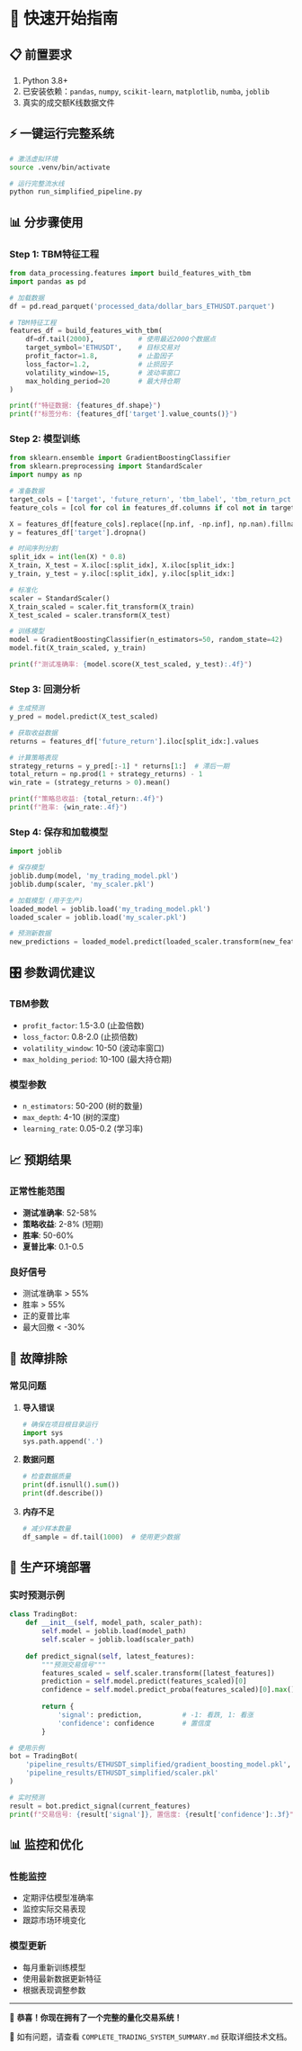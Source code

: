# 🚀 快速开始指南

## 📋 前置要求

1. Python 3.8+
2. 已安装依赖：`pandas`, `numpy`, `scikit-learn`, `matplotlib`, `numba`, `joblib`
3. 真实的成交额K线数据文件

## ⚡ 一键运行完整系统

```bash
# 激活虚拟环境
source .venv/bin/activate

# 运行完整流水线
python run_simplified_pipeline.py
```

## 📊 分步骤使用

### Step 1: TBM特征工程

```python
from data_processing.features import build_features_with_tbm
import pandas as pd

# 加载数据
df = pd.read_parquet('processed_data/dollar_bars_ETHUSDT.parquet')

# TBM特征工程
features_df = build_features_with_tbm(
    df=df.tail(2000),           # 使用最近2000个数据点
    target_symbol='ETHUSDT',    # 目标交易对
    profit_factor=1.8,          # 止盈因子
    loss_factor=1.2,            # 止损因子
    volatility_window=15,       # 波动率窗口
    max_holding_period=20       # 最大持仓期
)

print(f"特征数据: {features_df.shape}")
print(f"标签分布: {features_df['target'].value_counts()}")
```

### Step 2: 模型训练

```python
from sklearn.ensemble import GradientBoostingClassifier
from sklearn.preprocessing import StandardScaler
import numpy as np

# 准备数据
target_cols = ['target', 'future_return', 'tbm_label', 'tbm_return_pct']
feature_cols = [col for col in features_df.columns if col not in target_cols]

X = features_df[feature_cols].replace([np.inf, -np.inf], np.nan).fillna(0)
y = features_df['target'].dropna()

# 时间序列分割
split_idx = int(len(X) * 0.8)
X_train, X_test = X.iloc[:split_idx], X.iloc[split_idx:]
y_train, y_test = y.iloc[:split_idx], y.iloc[split_idx:]

# 标准化
scaler = StandardScaler()
X_train_scaled = scaler.fit_transform(X_train)
X_test_scaled = scaler.transform(X_test)

# 训练模型
model = GradientBoostingClassifier(n_estimators=50, random_state=42)
model.fit(X_train_scaled, y_train)

print(f"测试准确率: {model.score(X_test_scaled, y_test):.4f}")
```

### Step 3: 回测分析

```python
# 生成预测
y_pred = model.predict(X_test_scaled)

# 获取收益数据
returns = features_df['future_return'].iloc[split_idx:].values

# 计算策略表现
strategy_returns = y_pred[:-1] * returns[1:]  # 滞后一期
total_return = np.prod(1 + strategy_returns) - 1
win_rate = (strategy_returns > 0).mean()

print(f"策略总收益: {total_return:.4f}")
print(f"胜率: {win_rate:.4f}")
```

### Step 4: 保存和加载模型

```python
import joblib

# 保存模型
joblib.dump(model, 'my_trading_model.pkl')
joblib.dump(scaler, 'my_scaler.pkl')

# 加载模型 (用于生产)
loaded_model = joblib.load('my_trading_model.pkl')
loaded_scaler = joblib.load('my_scaler.pkl')

# 预测新数据
new_predictions = loaded_model.predict(loaded_scaler.transform(new_features))
```

## 🎛️ 参数调优建议

### TBM参数
- `profit_factor`: 1.5-3.0 (止盈倍数)
- `loss_factor`: 0.8-2.0 (止损倍数)  
- `volatility_window`: 10-50 (波动率窗口)
- `max_holding_period`: 10-100 (最大持仓期)

### 模型参数
- `n_estimators`: 50-200 (树的数量)
- `max_depth`: 4-10 (树的深度)
- `learning_rate`: 0.05-0.2 (学习率)

## 📈 预期结果

### 正常性能范围
- **测试准确率**: 52-58%
- **策略收益**: 2-8% (短期)
- **胜率**: 50-60%
- **夏普比率**: 0.1-0.5

### 良好信号
- 测试准确率 > 55%
- 胜率 > 55%
- 正的夏普比率
- 最大回撤 < -30%

## 🔧 故障排除

### 常见问题

1. **导入错误**
   ```python
   # 确保在项目根目录运行
   import sys
   sys.path.append('.')
   ```

2. **数据问题**
   ```python
   # 检查数据质量
   print(df.isnull().sum())
   print(df.describe())
   ```

3. **内存不足**
   ```python
   # 减少样本数量
   df_sample = df.tail(1000)  # 使用更少数据
   ```

## 📱 生产环境部署

### 实时预测示例

```python
class TradingBot:
    def __init__(self, model_path, scaler_path):
        self.model = joblib.load(model_path)
        self.scaler = joblib.load(scaler_path)
    
    def predict_signal(self, latest_features):
        """预测交易信号"""
        features_scaled = self.scaler.transform([latest_features])
        prediction = self.model.predict(features_scaled)[0]
        confidence = self.model.predict_proba(features_scaled)[0].max()
        
        return {
            'signal': prediction,          # -1: 看跌, 1: 看涨
            'confidence': confidence       # 置信度
        }

# 使用示例
bot = TradingBot(
    'pipeline_results/ETHUSDT_simplified/gradient_boosting_model.pkl',
    'pipeline_results/ETHUSDT_simplified/scaler.pkl'
)

# 实时预测
result = bot.predict_signal(current_features)
print(f"交易信号: {result['signal']}, 置信度: {result['confidence']:.3f}")
```

## 📊 监控和优化

### 性能监控
- 定期评估模型准确率
- 监控实际交易表现
- 跟踪市场环境变化

### 模型更新
- 每月重新训练模型
- 使用最新数据更新特征
- 根据表现调整参数

---

🎯 **恭喜！你现在拥有了一个完整的量化交易系统！**

📧 如有问题，请查看 `COMPLETE_TRADING_SYSTEM_SUMMARY.md` 获取详细技术文档。 